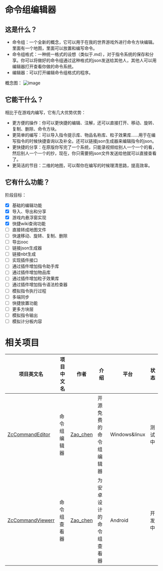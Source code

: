 # 命令组编辑器
## 这是什么？
- 命令组：一个全新的概念，它可以用于在我的世界游戏外进行命令方块编辑。里面有一个地图，里面可以放置和编写命令。
- 命令组格式：一种统一格式的设想（类似于.md），对于指令系统的保存和分享。你可以将做好的命令组通过这种格式的json发送给其他人，其他人可以用编辑器打开查看你做的命令系统。
- 编辑器：可以打开编辑命令组格式的程序。

概念图：
![image](https://github.com/Zao-chen/ZcCommandEditor/assets/77674075/03440d4e-ee2e-454c-9477-5fcf13a30c49)

## 它能干什么？
相比于在游戏内编写，它有几大优势优势：
- 更方便的操作：你可以更快捷的编辑、注解，还可以直接打开、移动、旋转、复制、删除、命令方块。
- 更简单的编写：可以导入指令提示库、物品名称库、粒子效果库……用于在编写指令的时候快捷查询以及补全。还可以链接json生成器来编辑指令的json。
- 更快捷的分享：在原版你写完了一个系统，只能录视频给别人一个一个的看，然后别人一个一个的抄，现在，你只需要把json文件发送给他就可以直接查看了。
- 更简洁的节目：二维的地图，可以帮你在编写的时候理清思路，提高效率。
## 它有什么功能？
阶段目标：
 - [x] 基础的编辑功能
 - [x] 导入、导出和分享
 - [x] 游戏内悬浮窗实现
 - [x] 快捷wiki查询功能
 - [ ] 直接转成地图文件
 - [ ] 快速移动、旋转、复制、删除
 - [ ] 导出ooc
 - [ ] 链接json生成器
 - [ ] 链接nbt生成
 - [ ] 实现插件接口
 - [ ] 通过插件增加指令助手库
 - [ ] 通过插件增加物品库
 - [ ] 通过插件增加粒子效果库
 - [ ] 通过插件增加指令语法检查器
 - [ ] 模拟指令执行过程
 - [ ] 多端同步
 - [ ] 快捷放置功能
 - [ ] 更多方块层
 - [ ] 模拟指令输出
 - [ ] 模拟计分板内容

# 相关项目
|项目英文名|项目中文名|作者|介绍|平台|状态|
|---|---|---|---|---|---|
|[ZcCommandEditor](https://github.com/Zao-chen/ZcCommandEditor)|命令组编辑器|[Zao_chen](https://github.com/Zao-chen)|开源免费的命令组编辑器|Windows&linux|测试中
|[ZcCommandViewerr](https://github.com/Zao-chen/ZcCommandViewer)|命令组查看器|[Zao_chen](https://github.com/Zao-chen)|为安卓设计的命令组查看器|Android|开发中
